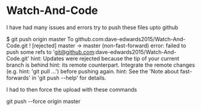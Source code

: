 # Watch-And-Code

I have had many issues and errors try to push these files upto github


$ git push origin master
To github.com:dave-edwards2015/Watch-And-Code.git
 ! [rejected]        master -> master (non-fast-forward)
error: failed to push some refs to 'git@github.com:dave-edwards2015/Watch-And-Code.git'
hint: Updates were rejected because the tip of your current branch is behind
hint: its remote counterpart. Integrate the remote changes (e.g.
hint: 'git pull ...') before pushing again.
hint: See the 'Note about fast-forwards' in 'git push --help' for details.

I had to then force the upload with these commands

git push --force origin master

